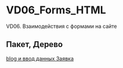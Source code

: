 # VD06_Forms_HTML
 VD06. Взаимодействия с формами на сайте
## Пакет, Дерево

[blog и ввод данных
Заявка](app/templates/blog.html)
